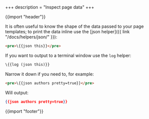 +++
description = "Inspect page data"
+++

{{import "header"}}

It is often useful to know the shape of the data passed to your page templates; to print the data inline use the [json helper]({{ link "/docs/helpers/json/" }}):

```html
<pre>\{{json this}}</pre>
```

If you want to output to a terminal window use the `log` helper:

```handlebars
\{{log (json this)}}
```

Narrow it down if you need to, for example:

```html
<pre>\{{json authors pretty=true}}</pre>
```

Will output:

```json
{{json authors pretty=true}}
```

{{import "footer"}}

